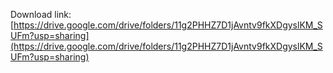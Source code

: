 Download link: [https://drive.google.com/drive/folders/11g2PHHZ7D1jAvntv9fkXDgyslKM_SUFm?usp=sharing](https://drive.google.com/drive/folders/11g2PHHZ7D1jAvntv9fkXDgyslKM_SUFm?usp=sharing)